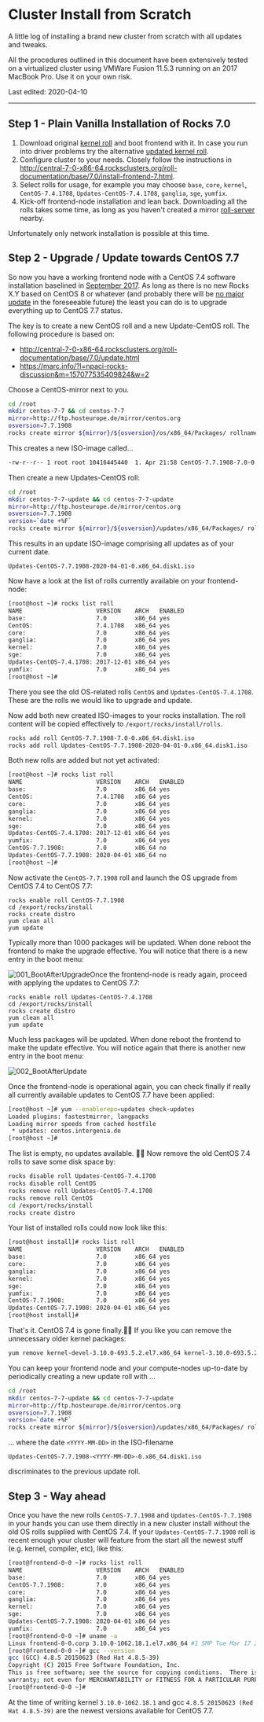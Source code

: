 # Cluster Install from Scratch

A little log of installing a brand new cluster from scratch with all updates and tweaks.

All the procedures outlined in this document have been extensively tested on a virtualized cluster using VMWare Fusion 11.5.3 running on an 2017 MacBook Pro. Use it on your own risk.

Last edited: 2020-04-10

------

## Step 1 - Plain Vanilla Installation of Rocks 7.0

1. Download original [kernel roll](http://central-7-0-x86-64.rocksclusters.org/isos/kernel-7.0-0.x86_64.disk1.iso) and boot frontend with it. In case you run into driver problems try the alternative [updated kernel roll](http://central-7-0-x86-64.rocksclusters.org/isos/testing/kernel-7.0-2.x86_64.disk1.iso).
2. Configure cluster to your needs. Closely follow the instructions in http://central-7-0-x86-64.rocksclusters.org/roll-documentation/base/7.0/install-frontend-7.html.
3. Select rolls for usage, for example you may choose `base`, `core`, `kernel`, `CentOS-7.4.1708`, `Updates-CentOS-7.4.1708`, `ganglia`, `sge`, `yumfix`. 
4. Kick-off frontend-node installation and lean back. Downloading all the rolls takes some time, as long as you haven't created a mirror [roll-server](https://github.com/rocksclusters/roll-server) nearby.

Unfortunately only network installation is possible at this time.

## Step 2 - Upgrade / Update towards CentOS 7.7

So now you have a working frontend node with a CentOS 7.4 software installation baselined in [September 2017](https://lists.centos.org/pipermail/centos-announce/2017-September/022532.html). As long as there is no new Rocks X.Y based on CentOS 8 or whatever (and probably there will be [no major update](https://marc.info/?l=npaci-rocks-discussion&m=158481906006702&w=2) in the foreseeable future) the least you can do is to upgrade everything up to CentOS 7.7 status.

The key is to create a new CentOS roll and a new Update-CentOS roll. The following procedure is based on:

- http://central-7-0-x86-64.rocksclusters.org/roll-documentation/base/7.0/update.html
- https://marc.info/?l=npaci-rocks-discussion&m=157077535409824&w=2

Choose a CentOS-mirror next to you.

```bash
cd /root
mkdir centos-7-7 && cd centos-7-7
mirror=http://ftp.hosteurope.de/mirror/centos.org
osversion=7.7.1908
rocks create mirror ${mirror}/${osversion}/os/x86_64/Packages/ rollname=CentOS-${osversion}
```

This creates a new ISO-image called...

```bash
-rw-r--r-- 1 root root 10416445440  1. Apr 21:58 CentOS-7.7.1908-7.0-0.x86_64.disk1.iso
```

Then create a new Updates-CentOS roll:

```bash
cd /root
mkdir centos-7-7-update && cd centos-7-7-update
mirror=http://ftp.hosteurope.de/mirror/centos.org
osversion=7.7.1908
version=`date +%F`
rocks create mirror ${mirror}/${osversion}/updates/x86_64/Packages/ rollname=Updates-CentOS-${osversion} version=${version}
```

This results in an update ISO-image comprising all updates as of your current date.

```
Updates-CentOS-7.7.1908-2020-04-01-0.x86_64.disk1.iso
```

Now have a look at the list of rolls currently available on your frontend-node:

```bash
[root@host ~]# rocks list roll
NAME                     VERSION    ARCH   ENABLED
base:                    7.0        x86_64 yes    
CentOS:                  7.4.1708   x86_64 yes    
core:                    7.0        x86_64 yes    
ganglia:                 7.0        x86_64 yes    
kernel:                  7.0        x86_64 yes    
sge:                     7.0        x86_64 yes    
Updates-CentOS-7.4.1708: 2017-12-01 x86_64 yes    
yumfix:                  7.0        x86_64 yes    
[root@host ~]# 
```

There you see the old OS-related rolls `CentOS` and `Updates-CentOS-7.4.1708`. These are the rolls we would like to upgrade and update. 

Now add both new created ISO-images to your rocks installation. The roll content will be copied effectively to `/export/rocks/install/rolls`.

```bash
rocks add roll CentOS-7.7.1908-7.0-0.x86_64.disk1.iso
rocks add roll Updates-CentOS-7.7.1908-2020-04-01-0.x86_64.disk1.iso
```

Both new rolls are added but not yet activated:

```bash
[root@host ~]# rocks list roll
NAME                     VERSION    ARCH   ENABLED
base:                    7.0        x86_64 yes    
CentOS:                  7.4.1708   x86_64 yes    
core:                    7.0        x86_64 yes    
ganglia:                 7.0        x86_64 yes    
kernel:                  7.0        x86_64 yes    
sge:                     7.0        x86_64 yes    
Updates-CentOS-7.4.1708: 2017-12-01 x86_64 yes    
yumfix:                  7.0        x86_64 yes    
CentOS-7.7.1908:         7.0        x86_64 no     
Updates-CentOS-7.7.1908: 2020-04-01 x86_64 no     
[root@host ~]#
```

Now activate the `CentOS-7.7.1908` roll and launch the OS upgrade from CentOS 7.4 to CentOS 7.7:

```
rocks enable roll CentOS-7.7.1908
cd /export/rocks/install
rocks create distro
yum clean all
yum update
```

Typically more than 1000 packages will be updated. When done reboot the frontend to make the upgrade effective.  You will notice that there is a new entry in the boot menu:

![001_BootAfterUpgrade](img/001_BootAfterUpgrade.png)Once the frontend-node is ready again, proceed with applying the updates to CentOS 7.7:

```
rocks enable roll Updates-CentOS-7.4.1708
cd /export/rocks/install
rocks create distro
yum clean all
yum update
```

Much less packages will be updated. When done reboot the frontend to make the update effective.  You will notice again that there is another new entry in the boot menu:

![002_BootAfterUpdate](img/002_BootAfterUpdate.png)

Once the frontend-node is operational again, you can check finally if really all currently available updates to CentOS 7.7 have been applied:

```bash
[root@host ~]# yum --enablerepo=updates check-updates
Loaded plugins: fastestmirror, langpacks
Loading mirror speeds from cached hostfile
 * updates: centos.intergenia.de
[root@host ~]#
```

The list is empty, no updates available. 👌🏻 Now remove the old CentOS 7.4 rolls to save some disk space by:

```bash
rocks disable roll Updates-CentOS-7.4.1708
rocks disable roll CentOS
rocks remove roll Updates-CentOS-7.4.1708
rocks remove roll CentOS
cd /export/rocks/install
rocks create distro
```

Your list of installed rolls could now look like this:

```bash
[root@host install]# rocks list roll
NAME                     VERSION    ARCH   ENABLED
base:                    7.0        x86_64 yes    
core:                    7.0        x86_64 yes    
ganglia:                 7.0        x86_64 yes    
kernel:                  7.0        x86_64 yes    
sge:                     7.0        x86_64 yes    
yumfix:                  7.0        x86_64 yes    
CentOS-7.7.1908:         7.0        x86_64 yes    
Updates-CentOS-7.7.1908: 2020-04-01 x86_64 yes    
[root@host install]#
```

That's it. CentOS 7.4 is gone finally.💪🏻 If you like you can remove the unnecessary older kernel packages:

```bash
yum remove kernel-devel-3.10.0-693.5.2.el7.x86_64 kernel-3.10.0-693.5.2.el7.x86_64 kernel-devel-3.10.0-1062.el7.x86_64 kernel-3.10.0-1062.el7.x86_64
```

You can keep your frontend node and your compute-nodes up-to-date by periodically creating a new update roll with ...

```bash
cd /root
mkdir centos-7-7-update && cd centos-7-7-update
mirror=http://ftp.hosteurope.de/mirror/centos.org
osversion=7.7.1908
version=`date +%F`
rocks create mirror ${mirror}/${osversion}/updates/x86_64/Packages/ rollname=Updates-CentOS-${osversion} version=${version}
```

... where the date `<YYYY-MM-DD>` in the ISO-filename

```
Updates-CentOS-7.7.1908-<YYYY-MM-DD>-0.x86_64.disk1.iso
```

discriminates to the previous update roll.

## Step 3 - Way ahead

Once you have the new rolls `CentOS-7.7.1908` and `Updates-CentOS-7.7.1908` in your hands you can use them directly in a new cluster install without the old OS rolls supplied with CentOS 7.4. If your `Updates-CentOS-7.7.1908`  roll is recent enough your cluster will feature from the start all the newest stuff (e.g. kernel, compiler, etc), like this:

```bash
[root@frontend-0-0 ~]# rocks list roll
NAME                     VERSION    ARCH   ENABLED
base:                    7.0        x86_64 yes    
CentOS-7.7.1908:         7.0        x86_64 yes    
core:                    7.0        x86_64 yes    
ganglia:                 7.0        x86_64 yes    
kernel:                  7.0        x86_64 yes    
sge:                     7.0        x86_64 yes    
Updates-CentOS-7.7.1908: 2020-04-01 x86_64 yes    
yumfix:                  7.0        x86_64 yes    
[root@frontend-0-0 ~]# uname -a
Linux frontend-0-0.corp 3.10.0-1062.18.1.el7.x86_64 #1 SMP Tue Mar 17 23:49:17 UTC 2020 x86_64 x86_64 x86_64 GNU/Linux
[root@frontend-0-0 ~]# gcc --version
gcc (GCC) 4.8.5 20150623 (Red Hat 4.8.5-39)
Copyright (C) 2015 Free Software Foundation, Inc.
This is free software; see the source for copying conditions.  There is NO
warranty; not even for MERCHANTABILITY or FITNESS FOR A PARTICULAR PURPOSE.
[root@frontend-0-0 ~]# 

```

At the time of writing kernel `3.10.0-1062.18.1`  and gcc `4.8.5 20150623 (Red Hat 4.8.5-39)` are the newest versions available for CentOS 7.7.

